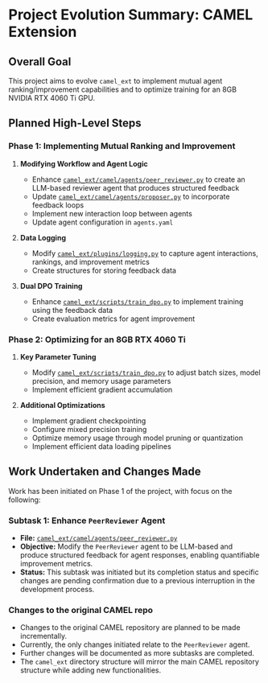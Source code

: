 # Project Evolution Summary: CAMEL Extension

## Overall Goal

This project aims to evolve `camel_ext` to implement mutual agent ranking/improvement capabilities and to optimize training for an 8GB NVIDIA RTX 4060 Ti GPU.

## Planned High-Level Steps

### Phase 1: Implementing Mutual Ranking and Improvement

1. **Modifying Workflow and Agent Logic**
   - Enhance [`camel_ext/camel/agents/peer_reviewer.py`](camel_ext/camel/agents/peer_reviewer.py) to create an LLM-based reviewer agent that produces structured feedback
   - Update [`camel_ext/camel/agents/proposer.py`](camel_ext/camel/agents/proposer.py) to incorporate feedback loops
   - Implement new interaction loop between agents
   - Update agent configuration in `agents.yaml`

2. **Data Logging**
   - Modify [`camel_ext/plugins/logging.py`](camel_ext/plugins/logging.py) to capture agent interactions, rankings, and improvement metrics
   - Create structures for storing feedback data

3. **Dual DPO Training**
   - Enhance [`camel_ext/scripts/train_dpo.py`](camel_ext/scripts/train_dpo.py) to implement training using the feedback data
   - Create evaluation metrics for agent improvement

### Phase 2: Optimizing for an 8GB RTX 4060 Ti

1. **Key Parameter Tuning**
   - Modify [`camel_ext/scripts/train_dpo.py`](camel_ext/scripts/train_dpo.py) to adjust batch sizes, model precision, and memory usage parameters
   - Implement efficient gradient accumulation

2. **Additional Optimizations**
   - Implement gradient checkpointing
   - Configure mixed precision training
   - Optimize memory usage through model pruning or quantization
   - Implement efficient data loading pipelines

## Work Undertaken and Changes Made

Work has been initiated on Phase 1 of the project, with focus on the following:

### Subtask 1: Enhance `PeerReviewer` Agent

- **File:** [`camel_ext/camel/agents/peer_reviewer.py`](camel_ext/camel/agents/peer_reviewer.py)
- **Objective:** Modify the `PeerReviewer` agent to be LLM-based and produce structured feedback for agent responses, enabling quantifiable improvement metrics.
- **Status:** This subtask was initiated but its completion status and specific changes are pending confirmation due to a previous interruption in the development process.

### Changes to the original CAMEL repo

- Changes to the original CAMEL repository are planned to be made incrementally.
- Currently, the only changes initiated relate to the `PeerReviewer` agent.
- Further changes will be documented as more subtasks are completed.
- The `camel_ext` directory structure will mirror the main CAMEL repository structure while adding new functionalities.